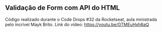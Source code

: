 ## Validação de Form com API do HTML

Código realizado durante o Code Drops #32 da Rocketseat, aula ministrada pelo incrível Mayk Brito.
Link do vídeo: https://youtu.be/GTMEuHxh8aQ
